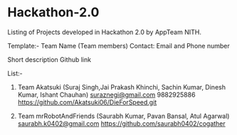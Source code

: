 # Hackathon-2.0

Listing of Projects developed in Hackathon 2.0 by AppTeam NITH.

Template:-
Team Name 
(Team members)
Contact: Email and Phone number

Short description
Github link

List:-

1. Team Akatsuki 
(Suraj Singh,Jai Prakash Khinchi, Sachin Kumar, Dinesh Kumar, Ishant Chauhan)
suraznegi@gmail.com 
9882925886
https://github.com/Akatsuki06/DieForSpeed.git

2. Team mrRobotAndFriends
 (Saurabh Kumar, Pavan Bansal, Atul Agarwal)
 saurabh.k0402@gmail.com
 https://github.com/saurabh0402/cogather

